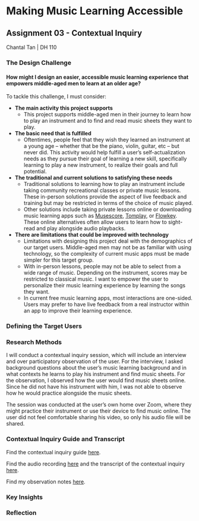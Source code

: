 # **Making Music Learning Accessible**
## Assignment 03 - Contextual Inquiry
Chantal Tan | DH 110

### The Design Challenge
#### How might I design an easier, accessible music learning experience that empowers middle-aged men to learn at an older age?

To tackle this challenge, I must consider:
- **The main activity this project supports**
  - This project supports middle-aged men in their journey to learn how to play an instrument and to find and read music sheets they want to play. 
- **The basic need that is fulfilled**
  - Oftentimes, people feel that they wish they learned an instrument at a young age – whether that be the piano, violin, guitar, etc – but never did. This activity would help fulfill a user’s self-actualization needs as they pursue their goal of learning a new skill, specifically learning to play a new instrument, to realize their goals and full potential. 
- **The traditional and current solutions to satisfying these needs**
  - Traditional solutions to learning how to play an instrument include taking community recreational classes or private music lessons. These in-person solutions provide the aspect of live feedback and training but may be restricted in terms of the choice of music played.
  -  Other solutions include taking private lessons online or downloading music learning apps such as [Musescore](https://musescore.org), [Tomplay](https://tomplay.com), or [Flowkey](https://www.flowkey.com). These online alternatives often allow users to learn how to sight-read and play alongside audio playbacks.
-  **There are limitations that could be improved with technology**
    - Limitations with designing this project deal with the demographics of our target users. Middle-aged men may not be as familiar with using technology, so the complexity of current music apps must be made simpler for this target group.
    - With in-person lessons, people may not be able to select from a wide range of music. Depending on the instrument, scores may be restricted to classical music. I want to empower the user to personalize their music learning experience by learning the songs they want.
   - In current free music learning apps, most interactions are one-sided. Users may prefer to have live feedback from a real instructor within an app to improve their learning experience.

### Defining the Target Users



### Research Methods
I will conduct a contextual inquiry session, which will include an interview and over participatory observation of the user. For the interview, I asked background questions about the user’s music learning background and in what contexts he learns to play his instrument and find music sheets. For the observation, I observed how the user would find music sheets online. Since he did not have his instrument with him, I was not able to observe how he would practice alongside the music sheets.

The session was conducted at the user’s own home over Zoom, where they might practice their instrument or use their device to find music online. The user did not feel comfortable sharing his video, so only his audio file will be shared. 


### Contextual Inquiry Guide and Transcript

Find the contextual inquiry guide [here](https://docs.google.com/document/d/1rC5G8pPJRYDHTzH33Z-FgUGEzDLTm2Qe_i2nKlS1rbY/edit?usp=sharing).

Find the audio recording [here](https://drive.google.com/file/d/1cXtVr1QOLJgCg1I9x1tSfKNULCTlHhvU/view?usp=sharing) and the transcript of the contextual inquiry [here](https://docs.google.com/document/d/1IcCXDc7i5TaAK38EcHiyI-ypCjnwB7Nk3FvHxldoKfc/edit?usp=sharing).

Find my observation notes [here](https://docs.google.com/document/d/1kPfoPkfaH0bM5uUkpyOGnAYi4DV2CwF_-tK0ohrqfL4/edit?usp=sharing).

### Key Insights

### Reflection




